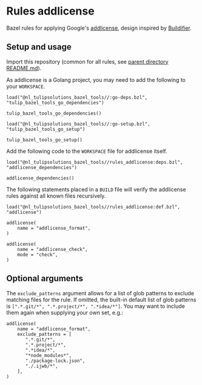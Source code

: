 # Rules addlicense

Bazel rules for applying Google's [addlicense](https://github.com/google/addlicense), design inspired by
[Buildifier](https://github.com/bazelbuild/buildtools/tree/master/buildifier).

## Setup and usage

Import this repository (common for all rules, see [parent directory README.md](../README.md)).

As addlicense is a Golang project, you may need to add the following to your `WORKSPACE`.

    load("@nl_tulipsolutions_bazel_tools//:go-deps.bzl", "tulip_bazel_tools_go_dependencies")

    tulip_bazel_tools_go_dependencies()

    load("@nl_tulipsolutions_bazel_tools//:go-setup.bzl", "tulip_bazel_tools_go_setup")

    tulip_bazel_tools_go_setup()

Add the following code to the `WORKSPACE` file for addlicense itself.

    load("@nl_tulipsolutions_bazel_tools//rules_addlicense:deps.bzl", "addlicense_dependencies")

    addlicense_dependencies()

The following statements placed in a `BUILD` file will verify the addlicense rules against all known files recursively.

    load("@nl_tulipsolutions_bazel_tools//rules_addlicense:def.bzl", "addlicense")

    addlicense(
        name = "addlicense_format",
    )

    addlicense(
        name = "addlicense_check",
        mode = "check",
    )

## Optional arguments

The `exclude_patterns` argument allows for a list of glob patterns to exclude matching files for the rule.
If omitted, the built-in default list of glob patterns is `[".*.git/*", ".*.project/*", ".*idea/*"]`.
You may want to include them again when supplying your own set, e.g.:

    addlicense(
        name = "addlicense_format",
        exclude_patterns = [
           ".*.git/*",
           ".*.project/*",
           ".*idea/*",
           "*node_modules*",
           "./package-lock.json",
           "./.ijwb/*",
        ],
    )
